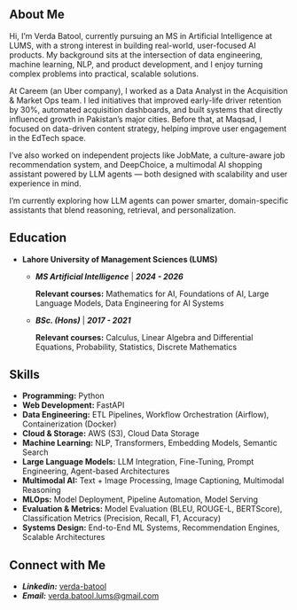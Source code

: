 ## About Me

Hi, I’m Verda Batool, currently pursuing an MS in Artificial Intelligence at LUMS, with a strong interest in building real-world, user-focused AI products. My background sits at the intersection of data engineering, machine learning, NLP, and product development, and I enjoy turning complex problems into practical, scalable solutions.

At Careem (an Uber company), I worked as a Data Analyst in the Acquisition & Market Ops team. I led initiatives that improved early-life driver retention by 30%, automated acquisition dashboards, and built systems that directly influenced growth in Pakistan’s major cities. Before that, at Maqsad, I focused on data-driven content strategy, helping improve user engagement in the EdTech space.


I’ve also worked on independent projects like JobMate, a culture-aware job recommendation system, and DeepChoice, a multimodal AI shopping assistant powered by LLM agents — both designed with scalability and user experience in mind.


I’m currently exploring how LLM agents can power smarter, domain-specific assistants that blend reasoning, retrieval, and personalization.

## Education

- **Lahore University of Management Sciences (LUMS)**  
  - _**MS Artificial Intelligence**_ | _**2024 - 2026**_
    
    **Relevant courses:** Mathematics for AI, Foundations of AI, Large Language Models, Data Engineering for AI Systems

  - _**BSc. (Hons)**_ | _**2017 - 2021**_
  
    **Relevant courses:** Calculus, Linear Algebra and Differential Equations, Probability, Statistics, Discrete Mathematics
  

## Skills

- **Programming:** Python 
- **Web Development:** FastAPI  
- **Data Engineering:** ETL Pipelines, Workflow Orchestration (Airflow), Containerization (Docker)  
- **Cloud & Storage:** AWS (S3), Cloud Data Storage
- **Machine Learning:** NLP, Transformers, Embedding Models, Semantic Search  
- **Large Language Models:** LLM Integration, Fine-Tuning, Prompt Engineering, Agent-based Architectures  
- **Multimodal AI:** Text + Image Processing, Image Captioning, Multimodal Reasoning  
- **MLOps:** Model Deployment, Pipeline Automation, Model Serving  
- **Evaluation & Metrics:** Model Evaluation (BLEU, ROUGE-L, BERTScore), Classification Metrics (Precision, Recall, F1, Accuracy)    
- **Systems Design:** End-to-End ML Systems, Recommendation Engines, Scalable Architectures


## Connect with Me

- **_Linkedin:_** [verda-batool](https://www.linkedin.com/in/verda-batool/)
- **_Email:_** verda.batool.lums@gmail.com
